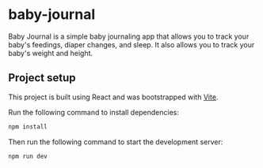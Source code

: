 # baby-journal

Baby Journal is a simple baby journaling app that allows you to track your baby's feedings, diaper changes, and sleep. It also allows you to track your baby's weight and height.

## Project setup

This project is built using React and was bootstrapped with [Vite](https://vitejs.dev/).

Run the following command to install dependencies:

```bash
npm install
```

Then run the following command to start the development server:

```bash
npm run dev
```
